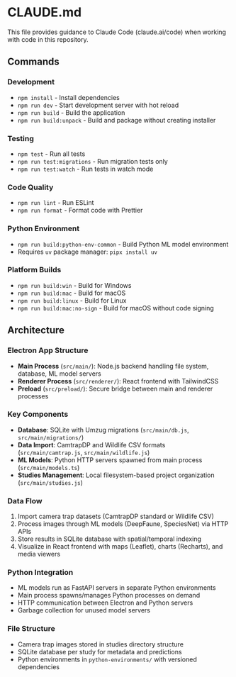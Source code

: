 # CLAUDE.md

This file provides guidance to Claude Code (claude.ai/code) when working with code in this repository.

## Commands

### Development

- `npm install` - Install dependencies
- `npm run dev` - Start development server with hot reload
- `npm run build` - Build the application
- `npm run build:unpack` - Build and package without creating installer

### Testing

- `npm test` - Run all tests
- `npm run test:migrations` - Run migration tests only
- `npm run test:watch` - Run tests in watch mode

### Code Quality

- `npm run lint` - Run ESLint
- `npm run format` - Format code with Prettier

### Python Environment

- `npm run build:python-env-common` - Build Python ML model environment
- Requires `uv` package manager: `pipx install uv`

### Platform Builds

- `npm run build:win` - Build for Windows
- `npm run build:mac` - Build for macOS
- `npm run build:linux` - Build for Linux
- `npm run build:mac:no-sign` - Build for macOS without code signing

## Architecture

### Electron App Structure

- **Main Process** (`src/main/`): Node.js backend handling file system, database, ML model servers
- **Renderer Process** (`src/renderer/`): React frontend with TailwindCSS
- **Preload** (`src/preload/`): Secure bridge between main and renderer processes

### Key Components

- **Database**: SQLite with Umzug migrations (`src/main/db.js`, `src/main/migrations/`)
- **Data Import**: CamtrapDP and Wildlife CSV formats (`src/main/camtrap.js`, `src/main/wildlife.js`)
- **ML Models**: Python HTTP servers spawned from main process (`src/main/models.ts`)
- **Studies Management**: Local filesystem-based project organization (`src/main/studies.js`)

### Data Flow

1. Import camera trap datasets (CamtrapDP standard or Wildlife CSV)
2. Process images through ML models (DeepFaune, SpeciesNet) via HTTP APIs
3. Store results in SQLite database with spatial/temporal indexing
4. Visualize in React frontend with maps (Leaflet), charts (Recharts), and media viewers

### Python Integration

- ML models run as FastAPI servers in separate Python environments
- Main process spawns/manages Python processes on demand
- HTTP communication between Electron and Python servers
- Garbage collection for unused model servers

### File Structure

- Camera trap images stored in studies directory structure
- SQLite database per study for metadata and predictions
- Python environments in `python-environments/` with versioned dependencies
